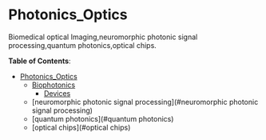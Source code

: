 # Photonics_Optics
Biomedical optical Imaging,neuromorphic photonic signal processing,quantum photonics,optical chips.

**Table of Contents**:

- [Photonics_Optics](#Photonics_Optics)
  - [Biophotonics](#Biophotonics)
    - [Devices](#Devices)
  - [neuromorphic photonic signal processing](#neuromorphic photonic signal processing)
  - [quantum photonics](#quantum photonics)
  - [optical chips](#optical chips)
